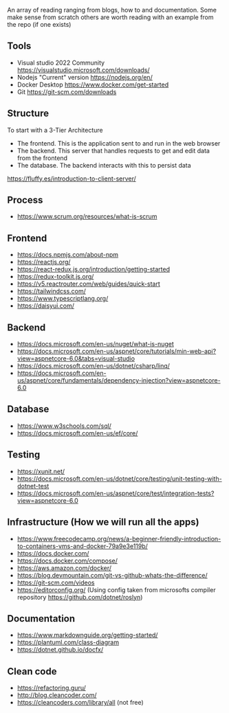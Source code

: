 An array of reading ranging from blogs, how to and documentation.
Some make sense from scratch others are worth reading with an example from the repo (if one exists)

## Tools
- Visual studio 2022 Community https://visualstudio.microsoft.com/downloads/
- Nodejs "Current" version https://nodejs.org/en/
- Docker Desktop https://www.docker.com/get-started
- Git https://git-scm.com/downloads

## Structure
To start with a 3-Tier Architecture
- The frontend. This is the application sent to and run in the web browser 
- The backend. This server that handles requests to get and edit data from the frontend
- The database. The backend interacts with this to persist data 

https://fluffy.es/introduction-to-client-server/

## Process
- https://www.scrum.org/resources/what-is-scrum

## Frontend 
- https://docs.npmjs.com/about-npm
- https://reactjs.org/
- https://react-redux.js.org/introduction/getting-started
- https://redux-toolkit.js.org/
- https://v5.reactrouter.com/web/guides/quick-start
- https://tailwindcss.com/
- https://www.typescriptlang.org/
- https://daisyui.com/

## Backend
- https://docs.microsoft.com/en-us/nuget/what-is-nuget
- https://docs.microsoft.com/en-us/aspnet/core/tutorials/min-web-api?view=aspnetcore-6.0&tabs=visual-studio
- https://docs.microsoft.com/en-us/dotnet/csharp/linq/
- https://docs.microsoft.com/en-us/aspnet/core/fundamentals/dependency-injection?view=aspnetcore-6.0

## Database
- https://www.w3schools.com/sql/
- https://docs.microsoft.com/en-us/ef/core/

## Testing
- https://xunit.net/
- https://docs.microsoft.com/en-us/dotnet/core/testing/unit-testing-with-dotnet-test
- https://docs.microsoft.com/en-us/aspnet/core/test/integration-tests?view=aspnetcore-6.0

## Infrastructure (How we will run all the apps)
- https://www.freecodecamp.org/news/a-beginner-friendly-introduction-to-containers-vms-and-docker-79a9e3e119b/
- https://docs.docker.com/
- https://docs.docker.com/compose/
- https://aws.amazon.com/docker/
- https://blog.devmountain.com/git-vs-github-whats-the-difference/
- https://git-scm.com/videos
- https://editorconfig.org/ (Using config taken from microsofts compiler repository https://github.com/dotnet/roslyn)

## Documentation
- https://www.markdownguide.org/getting-started/
- https://plantuml.com/class-diagram
- https://dotnet.github.io/docfx/

## Clean code
- https://refactoring.guru/
- http://blog.cleancoder.com/
- https://cleancoders.com/library/all (not free)
